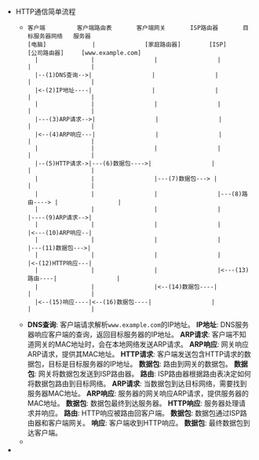 - HTTP通信简单流程
	- ```
	  客户端         客户端路由表       客户端网关       ISP路由器       目标服务器网络   服务器
	  [电脑]             |              [家庭路由器]        [ISP]         [公司路由器]     [www.example.com]
	    |               |                 |                 |                |                 |
	    |--(1)DNS查询-->|                 |                 |                |                 |
	    |<-(2)IP地址----|                 |                 |                |                 |
	    |               |                 |                 |                |                 |
	    |---(3)ARP请求-->|                 |                 |                |                 |
	    |<--(4)ARP响应---|                 |                 |                |                 |
	    |               |                 |                 |                |                 |
	    |--(5)HTTP请求->|---(6)数据包---->|                 |                |                 |
	    |               |                 |---(7)数据包---> |                |                 |
	    |               |                 |                 |---(8)路由----> |                 |
	    |               |                 |                 |                |----(9)ARP请求-->|
	    |               |                 |                 |                |<---(10)ARP响应--|
	    |               |                 |                 |                |---(11)数据包--->|
	    |               |                 |                 |                |<-(12)HTTP响应---|
	    |               |                 |                 |<---(13)路由----|                 |
	    |               |                 |<--(14)数据包----|                 |                 |
	    |<--(15)响应----|<--(16)数据包----|                 |                 |                 |
	  ```
	- **DNS查询**: 客户端请求解析`www.example.com`的IP地址。
	  **IP地址**: DNS服务器响应客户端的查询，返回目标服务器的IP地址。
	  **ARP请求**: 客户端不知道网关的MAC地址时，会在本地网络发送ARP请求。
	  **ARP响应**: 网关响应ARP请求，提供其MAC地址。
	  **HTTP请求**: 客户端发送包含HTTP请求的数据包，目标是目标服务器的IP地址。
	  **数据包**: 路由到网关的数据包。
	  **数据包**: 网关将数据包发送到ISP路由器。
	  **路由**: ISP路由器根据路由表决定如何将数据包路由到目标网络。
	  **ARP请求**: 当数据包到达目标网络，需要找到服务器MAC地址。
	  **ARP响应**: 服务器的网关响应ARP请求，提供服务器的MAC地址。
	  **数据包**: 数据包最终到达服务器。
	  **HTTP响应**: 服务器处理请求并响应。
	  **路由**: HTTP响应被路由回客户端。
	  **数据包**: 数据包通过ISP路由器和客户端网关。
	  **响应**: 客户端收到HTTP响应。
	  **数据包**: 最终数据包到达客户端。
	-
-